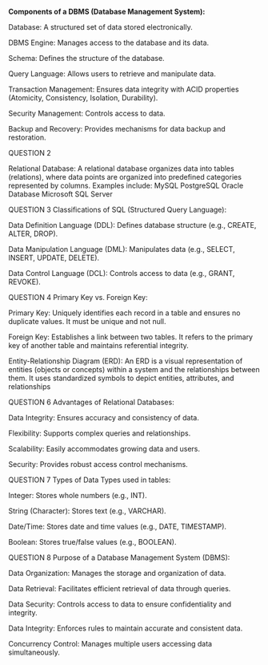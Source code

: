 <b>Components of a DBMS (Database Management System):</b>

<p>Database: A structured set of data stored electronically.</p>
<p>DBMS Engine: Manages access to the database and its data.</p>
<p>Schema: Defines the structure of the database.</p>
<p>Query Language: Allows users to retrieve and manipulate data.</p>
<p>Transaction Management: Ensures data integrity with ACID properties (Atomicity, Consistency, Isolation, Durability).</p>
<p>Security Management: Controls access to data.</p>
<p>Backup and Recovery: Provides mechanisms for data backup and restoration.</p>
<p>QUESTION 2</p>
<p>Relational Database: A relational database organizes data into tables (relations), where data points are organized into predefined categories represented by columns. Examples include:
MySQL
PostgreSQL
Oracle Database
Microsoft SQL Server</p>
<p>QUESTION 3
Classifications of SQL (Structured Query Language):</p>
<p>Data Definition Language (DDL): Defines database structure (e.g., CREATE, ALTER, DROP). </p>
<p>Data Manipulation Language (DML): Manipulates data (e.g., SELECT, INSERT, UPDATE, DELETE).</p>
<p>Data Control Language (DCL): Controls access to data (e.g., GRANT, REVOKE).</p>
<p>QUESTION 4
Primary Key vs. Foreign Key:</p>
<p>Primary Key: Uniquely identifies each record in a table and ensures no duplicate values. It must be unique and not null.</p>
<p>Foreign Key: Establishes a link between two tables. It refers to the primary key of another table and maintains referential integrity.</p>
<p>Entity-Relationship Diagram (ERD): An ERD is a visual representation of entities (objects or concepts) within a system and the relationships between them. It uses standardized symbols to depict entities, attributes, and relationships</p>
<p>QUESTION 6
 Advantages of Relational Databases:</p>
<p>Data Integrity: Ensures accuracy and consistency of data.</p>
<p>Flexibility: Supports complex queries and relationships.</p>
Scalability: Easily accommodates growing data and users.
<p>Security: Provides robust access control mechanisms. </p>
<p>QUESTION 7
Types of Data Types used in tables:</p>
<p>Integer: Stores whole numbers (e.g., INT).</p>
<p>String (Character): Stores text (e.g., VARCHAR).</p>
<p>Date/Time: Stores date and time values (e.g., DATE, TIMESTAMP).</p>
<p>Boolean: Stores true/false values (e.g., BOOLEAN).</p>
<p>QUESTION 8
Purpose of a Database Management System (DBMS):</p>
<p>Data Organization: Manages the storage and organization of data.</p>
<p>Data Retrieval: Facilitates efficient retrieval of data through queries.</p>
<p>Data Security: Controls access to data to ensure confidentiality and integrity.</p>
<p>Data Integrity: Enforces rules to maintain accurate and consistent data.</p>
Concurrency Control: Manages multiple users accessing data simultaneously.

















